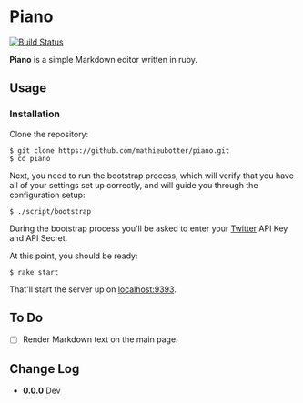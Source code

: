 # Piano
[![Build Status](https://travis-ci.org/mathieubotter/piano.svg?branch=master)](https://travis-ci.org/mathieubotter/piano)

__Piano__ is a simple Markdown editor written in ruby.

## Usage
### Installation
Clone the repository:

    $ git clone https://github.com/mathieubotter/piano.git
    $ cd piano

Next, you need to run the bootstrap process, which will verify that you have all of your settings set up correctly, and will guide
you through the configuration setup:

    $ ./script/bootstrap

During the bootstrap process you'll be asked to enter your [Twitter][twitter] API Key and API Secret.

At this point, you should be ready:

    $ rake start

That'll start the server up on [localhost:9393](http://localhost:9393).

## To Do
- [ ] Render Markdown text on the main page.

## Change Log
* __0.0.0__ Dev

[twitter]: https://dev.twitter.com/
